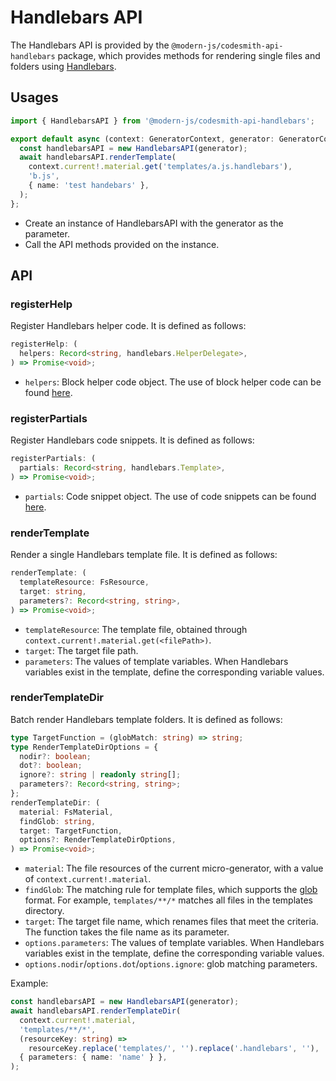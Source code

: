 # Handlebars API

The Handlebars API is provided by the `@modern-js/codesmith-api-handlebars` package, which provides methods for rendering single files and folders using [Handlebars](https://handlebarsjs.com/).

## Usages

```ts
import { HandlebarsAPI } from '@modern-js/codesmith-api-handlebars';

export default async (context: GeneratorContext, generator: GeneratorCore) => {
  const handlebarsAPI = new HandlebarsAPI(generator);
  await handlebarsAPI.renderTemplate(
    context.current!.material.get('templates/a.js.handlebars'),
    'b.js',
    { name: 'test handebars' },
  );
};
```

- Create an instance of HandlebarsAPI with the generator as the parameter.
- Call the API methods provided on the instance.

## API

### registerHelp

Register Handlebars helper code. It is defined as follows:

```ts
registerHelp: (
  helpers: Record<string, handlebars.HelperDelegate>,
) => Promise<void>;
```

- `helpers`: Block helper code object. The use of block helper code can be found [here](https://handlebarsjs.com/guide/#block-helpers).

### registerPartials

Register Handlebars code snippets. It is defined as follows:

```ts
registerPartials: (
  partials: Record<string, handlebars.Template>,
) => Promise<void>;
```

- `partials`: Code snippet object. The use of code snippets can be found [here](https://handlebarsjs.com/guide/#code-snippets).

### renderTemplate

Render a single Handlebars template file. It is defined as follows:

```ts
renderTemplate: (
  templateResource: FsResource,
  target: string,
  parameters?: Record<string, string>,
) => Promise<void>;
```

- `templateResource`: The template file, obtained through `context.current!.material.get(<filePath>)`.
- `target`: The target file path.
- `parameters`: The values of template variables. When Handlebars variables exist in the template, define the corresponding variable values.

### renderTemplateDir

Batch render Handlebars template folders. It is defined as follows:

```ts
type TargetFunction = (globMatch: string) => string;
type RenderTemplateDirOptions = {
  nodir?: boolean;
  dot?: boolean;
  ignore?: string | readonly string[];
  parameters?: Record<string, string>;
};
renderTemplateDir: (
  material: FsMaterial,
  findGlob: string,
  target: TargetFunction,
  options?: RenderTemplateDirOptions,
) => Promise<void>;
```

- `material`: The file resources of the current micro-generator, with a value of `context.current!.material`.
- `findGlob`: The matching rule for template files, which supports the [glob](https://www.npmjs.com/package/glob) format. For example, `templates/**/*` matches all files in the templates directory.
- `target`: The target file name, which renames files that meet the criteria. The function takes the file name as its parameter.
- `options.parameters`: The values of template variables. When Handlebars variables exist in the template, define the corresponding variable values.
- `options.nodir`/`options.dot`/`options.ignore`: glob matching parameters.

Example:

```ts
const handlebarsAPI = new HandlebarsAPI(generator);
await handlebarsAPI.renderTemplateDir(
  context.current!.material,
  'templates/**/*',
  (resourceKey: string) =>
    resourceKey.replace('templates/', '').replace('.handlebars', ''),
  { parameters: { name: 'name' } },
);
```
